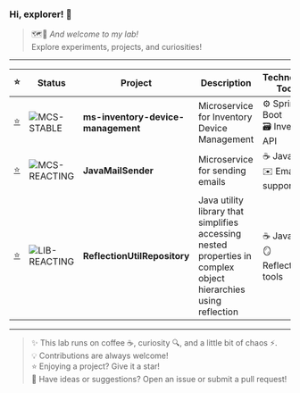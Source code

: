 ### Hi, explorer! 👋

> 🗺🔬 *And welcome to my lab!*  
> Explore experiments, projects, and curiosities!

---

| ⭐ | Status | Project | Description | Technology Tools |
|---|--------|---------|------------|------------|
| [⭐](https://github.com/scodewr/ms-inventory-device-management) | ![MCS-STABLE](https://img.shields.io/badge/MCS-STABLE-4CAF50?style=for-the-badge&labelColor=000000) | **ms-inventory-device-management** | Microservice for Inventory Device Management | ⚙️ Spring Boot<br>🗃️ Inventory API |
| [⭐](https://github.com/scodewr/JavaMailSender) | ![MCS-REACTING](https://img.shields.io/badge/MCS-REACTING-FFD700?style=for-the-badge&labelColor=000000) | **JavaMailSender** | Microservice for sending emails | ☕ Java 22<br>✉️ Email support |
| [⭐](https://github.com/scodewr/ReflectionUtilRepository) | ![LIB-REACTING](https://img.shields.io/badge/LIB-REACTING-FFD700?style=for-the-badge&labelColor=4B0082) | **ReflectionUtilRepository** | Java utility library that simplifies accessing nested properties in complex object hierarchies using reflection | ☕ Java 17+<br>🪞 Reflection tools |

---

> ✨ This lab runs on coffee ☕, curiosity 🔍, and a little bit of chaos ⚡.  
> 💡 Contributions are always welcome!  
> ⭐ Enjoying a project? Give it a star!  
> 📝 Have ideas or suggestions? Open an issue or submit a pull request!
